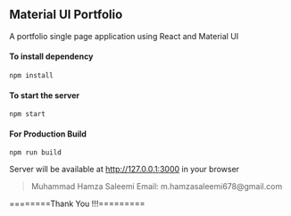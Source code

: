 ## Material UI Portfolio

A portfolio single page application using React and Material UI



#### To install dependency

```
npm install
```

#### To start the server

```
npm start
```

#### For Production Build

```
npm run build
```

Server will be available at http://127.0.0.1:3000 in your browser







<blockquote>
Muhammad Hamza Saleemi
Email: m.hamzasaleemi678@gmail.com
</blockquote>

========Thank You !!!=========
